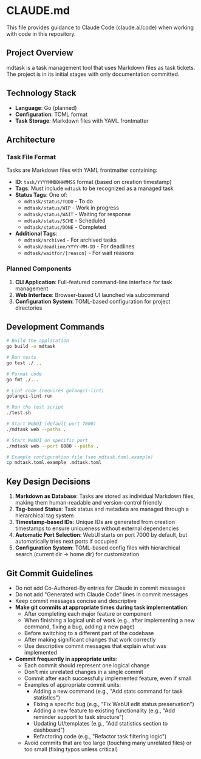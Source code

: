 # CLAUDE.md

This file provides guidance to Claude Code (claude.ai/code) when working with code in this repository.

## Project Overview

mdtask is a task management tool that uses Markdown files as task tickets. The project is in its initial stages with only documentation committed.

## Technology Stack

- **Language**: Go (planned)
- **Configuration**: TOML format
- **Task Storage**: Markdown files with YAML frontmatter

## Architecture

### Task File Format

Tasks are Markdown files with YAML frontmatter containing:
- **ID**: `task/YYYYMMDDHHMMSS` format (based on creation timestamp)
- **Tags**: Must include `mdtask` to be recognized as a managed task
- **Status Tags**: One of:
  - `mdtask/status/TODO` - To do
  - `mdtask/status/WIP` - Work in progress
  - `mdtask/status/WAIT` - Waiting for response
  - `mdtask/status/SCHE` - Scheduled
  - `mdtask/status/DONE` - Completed
- **Additional Tags**:
  - `mdtask/archived` - For archived tasks
  - `mdtask/deadline/YYYY-MM-DD` - For deadlines
  - `mdtask/waitfor/[reason]` - For wait reasons

### Planned Components

1. **CLI Application**: Full-featured command-line interface for task management
2. **Web Interface**: Browser-based UI launched via subcommand
3. **Configuration System**: TOML-based configuration for project directories

## Development Commands

```bash
# Build the application
go build -o mdtask

# Run tests
go test ./...

# Format code
go fmt ./...

# Lint code (requires golangci-lint)
golangci-lint run

# Run the test script
./test.sh

# Start WebUI (default port 7000)
./mdtask web --paths .

# Start WebUI on specific port
./mdtask web --port 8080 --paths .

# Example configuration file (see mdtask.toml.example)
cp mdtask.toml.example .mdtask.toml
```

## Key Design Decisions

1. **Markdown as Database**: Tasks are stored as individual Markdown files, making them human-readable and version-control friendly
2. **Tag-based Status**: Task status and metadata are managed through a hierarchical tag system
3. **Timestamp-based IDs**: Unique IDs are generated from creation timestamps to ensure uniqueness without external dependencies
4. **Automatic Port Selection**: WebUI starts on port 7000 by default, but automatically tries next ports if occupied
5. **Configuration System**: TOML-based config files with hierarchical search (current dir → home dir) for customization

## Git Commit Guidelines

- Do not add Co-Authored-By entries for Claude in commit messages
- Do not add "Generated with Claude Code" lines in commit messages
- Keep commit messages concise and descriptive
- **Make git commits at appropriate times during task implementation**:
  - After completing each major feature or component
  - When finishing a logical unit of work (e.g., after implementing a new command, fixing a bug, adding a new page)
  - Before switching to a different part of the codebase
  - After making significant changes that work correctly
  - Use descriptive commit messages that explain what was implemented
- **Commit frequently in appropriate units**:
  - Each commit should represent one logical change
  - Don't mix unrelated changes in a single commit
  - Commit after each successfully implemented feature, even if small
  - Examples of appropriate commit units:
    - Adding a new command (e.g., "Add stats command for task statistics")
    - Fixing a specific bug (e.g., "Fix WebUI edit status preservation")
    - Adding a new feature to existing functionality (e.g., "Add reminder support to task structure")
    - Updating UI/templates (e.g., "Add statistics section to dashboard")
    - Refactoring code (e.g., "Refactor task filtering logic")
  - Avoid commits that are too large (touching many unrelated files) or too small (fixing typos unless critical)